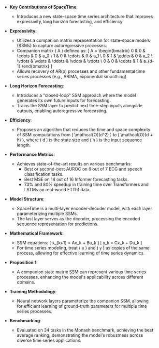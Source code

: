 - **Key Contributions of SpaceTime**:
  - Introduces a new state-space time series architecture that improves expressivity, long horizon forecasting, and efficiency.
  
- **Expressivity**:
  - Utilizes a companion matrix representation for state-space models (SSMs) to capture autoregressive processes.
  - Companion matrix \( A \) defined as:
    \[
    A = \begin{bmatrix}
    0 & 0 & \cdots & 0 & a_0 \\
    1 & 0 & \cdots & 0 & a_1 \\
    0 & 1 & \cdots & 0 & a_2 \\
    \vdots & \vdots & \ddots & \vdots & \vdots \\
    0 & 0 & \cdots & 1 & a_{d-1}
    \end{bmatrix}
    \]
  - Allows recovery of AR(p) processes and other fundamental time series processes (e.g., ARIMA, exponential smoothing).

- **Long Horizon Forecasting**:
  - Introduces a "closed-loop" SSM approach where the model generates its own future inputs for forecasting.
  - Trains the SSM layer to predict next time-step inputs alongside outputs, enabling autoregressive forecasting.

- **Efficiency**:
  - Proposes an algorithm that reduces the time and space complexity of SSM computations from \( \mathcal{O}(d^2) \) to \( \mathcal{O}(d + h) \), where \( d \) is the state size and \( h \) is the input sequence length.

- **Performance Metrics**:
  - Achieves state-of-the-art results on various benchmarks:
    - Best or second-best AUROC on 6 out of 7 ECG and speech classification tasks.
    - Best MSE on 14 out of 16 Informer forecasting tasks.
    - 73% and 80% speedup in training time over Transformers and LSTMs on real-world ETTh1 data.

- **Model Structure**:
  - SpaceTime is a multi-layer encoder-decoder model, with each layer parameterizing multiple SSMs.
  - The last layer serves as the decoder, processing the encoded sequence representation for predictions.

- **Mathematical Framework**:
  - SSM equations:
    \[
    x_{k+1} = Ax_k + Bu_k
    \]
    \[
    y_k = Cx_k + Du_k
    \]
  - For time series modeling, treat \( u \) and \( y \) as copies of the same process, allowing for effective learning of time series dynamics.

- **Proposition 1**:
  - A companion state matrix SSM can represent various time series processes, enhancing the model's applicability across different domains.

- **Training Methodology**:
  - Neural network layers parameterize the companion SSM, allowing for efficient learning of ground-truth parameters for multiple time series processes.

- **Benchmarking**:
  - Evaluated on 34 tasks in the Monash benchmark, achieving the best average ranking, demonstrating the model's robustness across diverse time series applications.